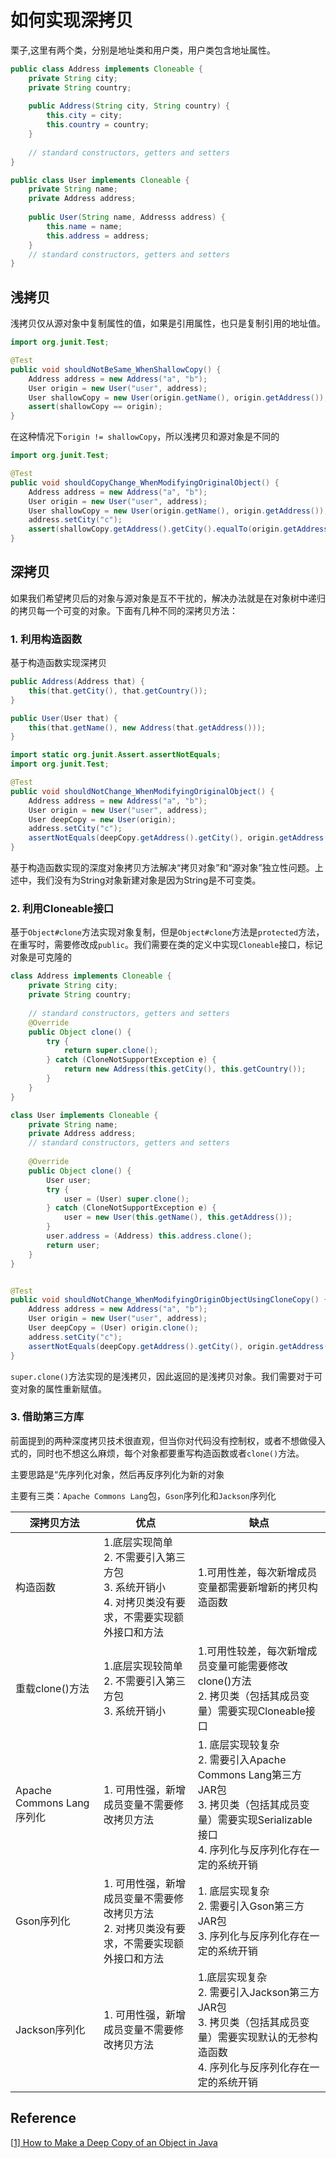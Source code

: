 # 如何实现深拷贝

栗子,这里有两个类，分别是地址类和用户类，用户类包含地址属性。

```java
public class Address implements Cloneable {
  	private String city;
  	private String country;
  
  	public Address(String city, String country) {
      	this.city = city;
      	this.country = country;
    }
  
  	// standard constructors, getters and setters
}
```

```java
public class User implements Cloneable {
  	private String name;
  	private Address address;
  	
  	public User(String name, Addresss address) {
      	this.name = name;
      	this.address = address;
    }
  	// standard constructors, getters and setters
}
```

## 浅拷贝

浅拷贝仅从源对象中复制属性的值，如果是引用属性，也只是复制引用的地址值。

```java
import org.junit.Test;

@Test 
public void shouldNotBeSame_WhenShallowCopy() {
  	Address address = new Address("a", "b");
  	User origin = new User("user", address);
  	User shallowCopy = new User(origin.getName(), origin.getAddress());
  	assert(shallowCopy == origin);
}
```

在这种情况下`origin != shallowCopy`，所以浅拷贝和源对象是不同的

```java
import org.junit.Test;

@Test 
public void shouldCopyChange_WhenModifyingOriginalObject() {
  	Address address = new Address("a", "b");
  	User origin = new User("user", address);
  	User shallowCopy = new User(origin.getName(), origin.getAddress());
  	address.setCity("c");
  	assert(shallowCopy.getAddress().getCity().equalTo(origin.getAddress().getCity()));
}
```



## 深拷贝

如果我们希望拷贝后的对象与源对象是互不干扰的，解决办法就是在对象树中递归的拷贝每一个可变的对象。下面有几种不同的深拷贝方法：

### 1. 利用构造函数

基于构造函数实现深拷贝

```java
public Address(Address that) {
  	this(that.getCity(), that.getCountry());
}

public User(User that) {
  	this(that.getName(), new Address(that.getAddress()));
}
```

```java
import static org.junit.Assert.assertNotEquals;
import org.junit.Test;

@Test
public void shouldNotChange_WhenModifyingOriginalObject() {
  	Address address = new Address("a", "b");
  	User origin = new User("user", address);
  	User deepCopy = new User(origin);
  	address.setCity("c");
    assertNotEquals(deepCopy.getAddress().getCity(), origin.getAddress().getCity());
}
```

基于构造函数实现的深度对象拷贝方法解决“拷贝对象”和“源对象”独立性问题。上述中，我们没有为String对象新建对象是因为String是不可变类。

### 2. 利用Cloneable接口

基于`Object#clone`方法实现对象复制，但是`Object#clone`方法是`protected`方法，在重写时，需要修改成`public`。我们需要在类的定义中实现`Cloneable`接口，标记对象是可克隆的

```java
class Address implements Cloneable {
  	private String city;
  	private String country;
  	
  	// standard constructors, getters and setters
  	@Override
  	public Object clone() {
      	try {
          	return super.clone();
        } catch (CloneNotSupportException e) {
          	return new Address(this.getCity(), this.getCountry());
        }
    }
}

class User implements Cloneable {
  	private String name;
  	private Address address;
  	// standard constructors, getters and setters
  
  	@Override
  	public Object clone() {
      	User user;
      	try {
          	user = (User) super.clone();
        } catch (CloneNotSupportException e) {
          	user = new User(this.getName(), this.getAddress());
        }
      	user.address = (Address) this.address.clone();
      	return user;
    }
}
```

```java

@Test
public void shouldNotChange_WhenModifyingOriginObjectUsingCloneCopy() {
  	Address address = new Address("a", "b");
  	User origin = new User("user", address);
  	User deepCopy = (User) origin.clone();
  	address.setCity("c");
    assertNotEquals(deepCopy.getAddress().getCity(), origin.getAddress().getCity());
}
```

`super.clone()`方法实现的是浅拷贝，因此返回的是浅拷贝对象。我们需要对于可变对象的属性重新赋值。



### 3. 借助第三方库

前面提到的两种深度拷贝技术很直观，但当你对代码没有控制权，或者不想做侵入式的，同时也不想这么麻烦，每个对象都要重写构造函数或者`clone()`方法。

主要思路是“先序列化对象，然后再反序列化为新的对象

主要有三类：`Apache Commons Lang`包，`Gson`序列化和`Jackson`序列化

| 深拷贝方法                | 优点                                                         | 缺点                                                         |
| ------------------------- | ------------------------------------------------------------ | ------------------------------------------------------------ |
| 构造函数                  | 1.底层实现简单 <br />2. 不需要引入第三方包 <br/>3. 系统开销小 <br/>4. 对拷贝类没有要求，不需要实现额外接口和方法 | 1.可用性差，每次新增成员变量都需要新增新的拷贝构造函数       |
| 重载clone()方法           | 1.底层实现较简单 <br/>2. 不需要引入第三方包 <br/>3. 系统开销小 | 1.可用性较差，每次新增成员变量可能需要修改clone()方法<br />2. 拷贝类（包括其成员变量）需要实现Cloneable接口 |
| Apache Commons Lang序列化 | 1. 可用性强，新增成员变量不需要修改拷贝方法                  | 1. 底层实现较复杂 <br/>2. 需要引入Apache Commons Lang第三方JAR包 <br/>3. 拷贝类（包括其成员变量）需要实现Serializable接口 <br/>4. 序列化与反序列化存在一定的系统开销 |
| Gson序列化                | 1. 可用性强，新增成员变量不需要修改拷贝方法 <br/>2. 对拷贝类没有要求，不需要实现额外接口和方法 | 1. 底层实现复杂 <br/>2. 需要引入Gson第三方JAR包 <br/>3. 序列化与反序列化存在一定的系统开销 |
| Jackson序列化             | 1. 可用性强，新增成员变量不需要修改拷贝方法                  | 1.底层实现复杂 <br/>2. 需要引入Jackson第三方JAR包 <br/>3. 拷贝类（包括其成员变量）需要实现默认的无参构造函数 <br/>4. 序列化与反序列化存在一定的系统开销 |



## Reference

[[1\] How to Make a Deep Copy of an Object in Java](https://www.baeldung.com/java-deep-copy)

